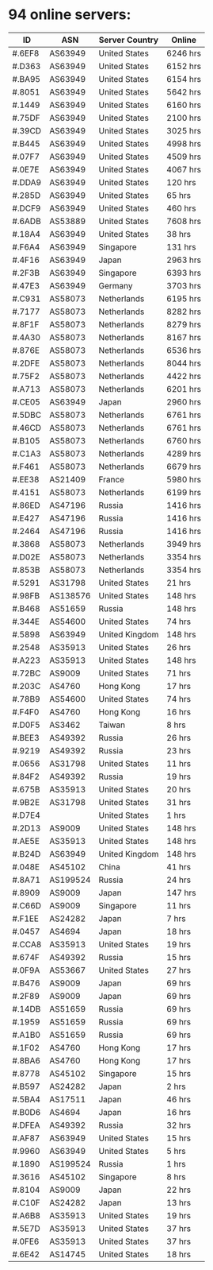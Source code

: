 # 94 online servers:

| ID | ASN | Server Country | Online |
| ------ | ------ | ------ | ------ |
| #.6EF8 | AS63949 | United States | 6246 hrs |
| #.D363 | AS63949 | United States | 6152 hrs |
| #.BA95 | AS63949 | United States | 6154 hrs |
| #.8051 | AS63949 | United States | 5642 hrs |
| #.1449 | AS63949 | United States | 6160 hrs |
| #.75DF | AS63949 | United States | 2100 hrs |
| #.39CD | AS63949 | United States | 3025 hrs |
| #.B445 | AS63949 | United States | 4998 hrs |
| #.07F7 | AS63949 | United States | 4509 hrs |
| #.0E7E | AS63949 | United States | 4067 hrs |
| #.DDA9 | AS63949 | United States | 120 hrs |
| #.285D | AS63949 | United States | 65 hrs |
| #.DCF9 | AS63949 | United States | 460 hrs |
| #.6ADB | AS53889 | United States | 7608 hrs |
| #.18A4 | AS63949 | United States | 38 hrs |
| #.F6A4 | AS63949 | Singapore | 131 hrs |
| #.4F16 | AS63949 | Japan | 2963 hrs |
| #.2F3B | AS63949 | Singapore | 6393 hrs |
| #.47E3 | AS63949 | Germany | 3703 hrs |
| #.C931 | AS58073 | Netherlands | 6195 hrs |
| #.7177 | AS58073 | Netherlands | 8282 hrs |
| #.8F1F | AS58073 | Netherlands | 8279 hrs |
| #.4A30 | AS58073 | Netherlands | 8167 hrs |
| #.876E | AS58073 | Netherlands | 6536 hrs |
| #.2DFE | AS58073 | Netherlands | 8044 hrs |
| #.75F2 | AS58073 | Netherlands | 4422 hrs |
| #.A713 | AS58073 | Netherlands | 6201 hrs |
| #.CE05 | AS63949 | Japan | 2960 hrs |
| #.5DBC | AS58073 | Netherlands | 6761 hrs |
| #.46CD | AS58073 | Netherlands | 6761 hrs |
| #.B105 | AS58073 | Netherlands | 6760 hrs |
| #.C1A3 | AS58073 | Netherlands | 4289 hrs |
| #.F461 | AS58073 | Netherlands | 6679 hrs |
| #.EE38 | AS21409 | France | 5980 hrs |
| #.4151 | AS58073 | Netherlands | 6199 hrs |
| #.86ED | AS47196 | Russia | 1416 hrs |
| #.E427 | AS47196 | Russia | 1416 hrs |
| #.2464 | AS47196 | Russia | 1416 hrs |
| #.3868 | AS58073 | Netherlands | 3949 hrs |
| #.D02E | AS58073 | Netherlands | 3354 hrs |
| #.853B | AS58073 | Netherlands | 3354 hrs |
| #.5291 | AS31798 | United States | 21 hrs |
| #.98FB | AS138576 | United States | 148 hrs |
| #.B468 | AS51659 | Russia | 148 hrs |
| #.344E | AS54600 | United States | 74 hrs |
| #.5898 | AS63949 | United Kingdom | 148 hrs |
| #.2548 | AS35913 | United States | 26 hrs |
| #.A223 | AS35913 | United States | 148 hrs |
| #.72BC | AS9009 | United States | 71 hrs |
| #.203C | AS4760 | Hong Kong | 17 hrs |
| #.78B9 | AS54600 | United States | 74 hrs |
| #.F4F0 | AS4760 | Hong Kong | 16 hrs |
| #.D0F5 | AS3462 | Taiwan | 8 hrs |
| #.BEE3 | AS49392 | Russia | 26 hrs |
| #.9219 | AS49392 | Russia | 23 hrs |
| #.0656 | AS31798 | United States | 11 hrs |
| #.84F2 | AS49392 | Russia | 19 hrs |
| #.675B | AS35913 | United States | 20 hrs |
| #.9B2E | AS31798 | United States | 31 hrs |
| #.D7E4 |  | United States | 1 hrs |
| #.2D13 | AS9009 | United States | 148 hrs |
| #.AE5E | AS35913 | United States | 148 hrs |
| #.B24D | AS63949 | United Kingdom | 148 hrs |
| #.048E | AS45102 | China | 41 hrs |
| #.8A71 | AS199524 | Russia | 24 hrs |
| #.8909 | AS9009 | Japan | 147 hrs |
| #.C66D | AS9009 | Singapore | 11 hrs |
| #.F1EE | AS24282 | Japan | 7 hrs |
| #.0457 | AS4694 | Japan | 18 hrs |
| #.CCA8 | AS35913 | United States | 19 hrs |
| #.674F | AS49392 | Russia | 15 hrs |
| #.0F9A | AS53667 | United States | 27 hrs |
| #.B476 | AS9009 | Japan | 69 hrs |
| #.2F89 | AS9009 | Japan | 69 hrs |
| #.14DB | AS51659 | Russia | 69 hrs |
| #.1959 | AS51659 | Russia | 69 hrs |
| #.A1B0 | AS51659 | Russia | 69 hrs |
| #.1F02 | AS4760 | Hong Kong | 17 hrs |
| #.8BA6 | AS4760 | Hong Kong | 17 hrs |
| #.8778 | AS45102 | Singapore | 15 hrs |
| #.B597 | AS24282 | Japan | 2 hrs |
| #.5BA4 | AS17511 | Japan | 46 hrs |
| #.B0D6 | AS4694 | Japan | 16 hrs |
| #.DFEA | AS49392 | Russia | 32 hrs |
| #.AF87 | AS63949 | United States | 15 hrs |
| #.9960 | AS63949 | United States | 5 hrs |
| #.1890 | AS199524 | Russia | 1 hrs |
| #.3616 | AS45102 | Singapore | 8 hrs |
| #.8104 | AS9009 | Japan | 22 hrs |
| #.C10F | AS24282 | Japan | 13 hrs |
| #.A6B8 | AS35913 | United States | 19 hrs |
| #.5E7D | AS35913 | United States | 37 hrs |
| #.0FE6 | AS35913 | United States | 37 hrs |
| #.6E42 | AS14745 | United States | 18 hrs |

